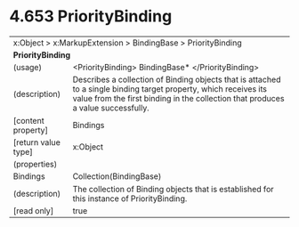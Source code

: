 <html dir="LTR" xmlns:mshelp="http://msdn.microsoft.com/mshelp" xmlns:ddue="http://ddue.schemas.microsoft.com/authoring/2003/5" xmlns:xlink="http://www.w3.org/1999/xlink" xmlns:tool="http://www.microsoft.com/tooltip">

<body>
 <input type="hidden" id="userDataCache" class="userDataStyle">
 <input type="hidden" id="hiddenScrollOffset">
 <img id="dropDownImage" style="display:none; height:0; width:0;" src="../local/drpdown.gif">
 <img id="dropDownHoverImage" style="display:none; height:0; width:0;" src="../local/drpdown_orange.gif">
 <img id="collapseImage" style="display:none; height:0; width:0;" src="../local/collapse.gif">
 <img id="expandImage" style="display:none; height:0; width:0;" src="../local/exp.gif">
 <img id="collapseAllImage" style="display:none; height:0; width:0;" src="../local/collall.gif">
 <img id="expandAllImage" style="display:none; height:0; width:0;" src="../local/expall.gif">
 <img id="copyImage" style="display:none; height:0; width:0;" src="../local/copycode.gif">
 <img id="copyHoverImage" style="display:none; height:0; width:0;" src="../local/copycodeHighlight.gif">
 <div id="header"><h1 class="heading">4.653 PriorityBinding</h1></div>

 <div id="mainSection">
 <div id="mainBody">
 <div id="allHistory" class="saveHistory" onsave="saveAll()" onload="loadAll()"></div>
 <p xmlns:wsd="http://wsdev.schemas.microsoft.com/authoring/2008/2" xmlns:msxsl="urn:schemas-microsoft-com:xslt" xmlns:script="urn:script" xmlns:build="urn:build">
 </p>
 <div id="sectionSection0" class="section" name="collapseableSection">
 <content xmlns="http://ddue.schemas.microsoft.com/authoring/2003/5" xmlns:wsd="http://wsdev.schemas.microsoft.com/authoring/2008/2" xmlns:msxsl="urn:schemas-microsoft-com:xslt" xmlns:script="urn:script" xmlns:build="urn:build">
 </content>
 </div>
 <div id="sectionSection1" class="section" name="collapseableSection">
 <content xmlns="http://ddue.schemas.microsoft.com/authoring/2003/5" xmlns:wsd="http://wsdev.schemas.microsoft.com/authoring/2008/2" xmlns:msxsl="urn:schemas-microsoft-com:xslt" xmlns:script="urn:script" xmlns:build="urn:build">
 <table class="ProtocolAuthoredTable" xmlns="">
 <tr><td colspan="2">
<mshelp:link keywords="c0d383e4-fcdb-4546-a06b-81c262fe2a5e" tabindex="0">x:Object</mshelp:link> &gt; <mshelp:link keywords="a841a19c-4b0e-4f2b-9636-35739822b487" tabindex="0">x:MarkupExtension</mshelp:link> &gt; <mshelp:link keywords="4e3ec75b-90f7-40de-b8dc-c022559f31f3" tabindex="0">BindingBase</mshelp:link> &gt; <mshelp:link keywords="f2260842-00c6-45f2-8422-4547d8f0078d" tabindex="0">PriorityBinding</mshelp:link> </td>
 </tr>
 <tr><td colspan="2">
 <b>PriorityBinding</b> </td>
 </tr>
 <tr><td><div class="indent0">(usage)</div></td>
 <td>&lt;PriorityBinding&gt; <mshelp:link keywords="4e3ec75b-90f7-40de-b8dc-c022559f31f3" tabindex="0">BindingBase</mshelp:link>* &lt;/PriorityBinding&gt;</td>
 </tr>
 <tr><td><div class="indent0">(description)</div></td>
 <td>Describes a collection of Binding objects that is attached to a single binding target property, which receives its value from the first binding in the collection that produces a value successfully.</td>
 </tr>
 <tr><td><div class="indent0">[content property]</div></td>
 <td><mshelp:link keywords="f2260842-00c6-45f2-8422-4547d8f0078d" tabindex="0">Bindings</mshelp:link></td>
 </tr>
 <tr><td><div class="indent0">[return value type]</div></td>
 <td><mshelp:link keywords="c0d383e4-fcdb-4546-a06b-81c262fe2a5e" tabindex="0">x:Object</mshelp:link></td>
 </tr>
 <tr><td><div class="indent0">(properties)</div></td>
 <td></td>
 </tr>
 <tr><td><div class="indent2">Bindings</div></td>
 <td><mshelp:link keywords="eed85a21-7e81-4907-91cc-7d5b8c4fee2e" tabindex="0">Collection</mshelp:link>(<mshelp:link keywords="4e3ec75b-90f7-40de-b8dc-c022559f31f3" tabindex="0">BindingBase</mshelp:link>)</td>
 </tr>
 <tr><td><div class="indent4">(description)</div></td>
 <td>The collection of Binding objects that is established for this instance of PriorityBinding.</td>
 </tr>
 <tr><td><div class="indent4">[read only]</div></td>
 <td>true</td>
 </tr>
</table>
 </content>
 </div>
 <!--[if gte IE 5]>
 <tool:tip element="languageFilterToolTip" avoidmouse="false"/>
 <![endif]-->
 </div>
 <a name="feedback"></a><span></span>
 </div>
</body></html>
